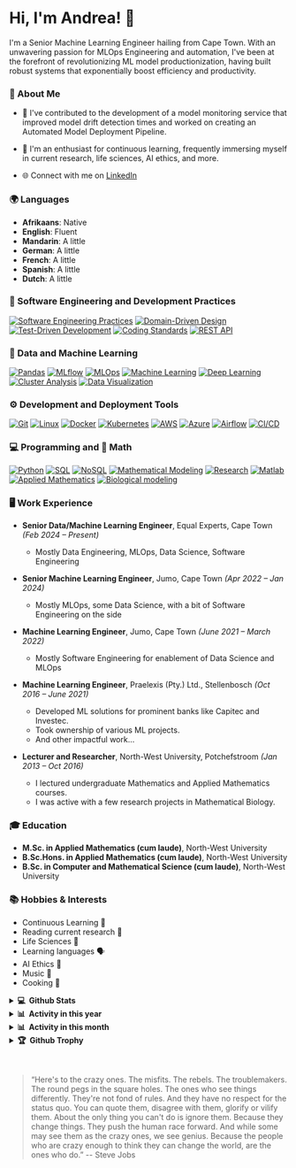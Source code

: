 # Hi, I'm Andrea! 👋

I'm a Senior Machine Learning Engineer hailing from Cape Town. With an unwavering passion for MLOps Engineering and automation, I've been at the forefront of revolutionizing ML model productionization, having built robust systems that exponentially boost efficiency and productivity.

### 📌 About Me
- 🔭 I've contributed to the development of a model monitoring service that improved model drift detection times and worked on creating an Automated Model Deployment Pipeline.

- 🌱 I'm an enthusiast for continuous learning, frequently immersing myself in current research, life sciences, AI ethics, and more.
- 🌐 Connect with me on [LinkedIn](https://www.linkedin.com/in/andrea-scholtz)

### 🌍 Languages
- **Afrikaans**: Native
- **English**: Fluent
- **Mandarin**: A little
- **German**: A little
- **French**: A little
- **Spanish**: A little
- **Dutch**: A little

### 🔧 Software Engineering and Development Practices
<p>
  <a href="#"><img alt="Software Engineering Practices" src="https://img.shields.io/badge/Software%20Engineering%20Practices-%23047B3D.svg?style=for-the-badge&logoColor=white"></a>
  <a href="#"><img alt="Domain-Driven Design" src="https://img.shields.io/badge/DDD-%23676D74.svg?style=for-the-badge&logoColor=white"></a>
  <a href="#"><img alt="Test-Driven Development" src="https://img.shields.io/badge/TDD-%23676D74.svg?style=for-the-badge&logoColor=white"></a>
  <a href="#"><img alt="Coding Standards" src="https://img.shields.io/badge/Coding%20Standards-%23FFCE00.svg?style=for-the-badge&logoColor=white"></a>
  <a href="#"><img alt="REST API" src="https://img.shields.io/badge/REST%20API-%23FF5733.svg?style=for-the-badge&logoColor=white"></a>
</p>

### 🤖 Data and Machine Learning
<p>
  <a href="#"><img alt="Pandas" src="https://img.shields.io/badge/Pandas-%23150458.svg?style=for-the-badge&logo=pandas&logoColor=white"></a>
  <a href="#"><img alt="MLflow" src="https://img.shields.io/badge/MLflow-%23FF2B2B.svg?style=for-the-badge&logo=mlflow&logoColor=white"></a>
  <a href="#"><img alt="MLOps" src="https://img.shields.io/badge/MLOps-%23555555.svg?style=for-the-badge&logoColor=white"></a>
  <a href="#"><img alt="Machine Learning" src="https://img.shields.io/badge/Machine%20Learning-%23FF6700.svg?style=for-the-badge&logoColor=white"></a>
  <a href="#"><img alt="Deep Learning" src="https://img.shields.io/badge/Deep%20Learning-%230066CC.svg?style=for-the-badge&logoColor=white"></a>
  <a href="#"><img alt="Cluster Analysis" src="https://img.shields.io/badge/Cluster%20Analysis-%23D70040.svg?style=for-the-badge&logoColor=white"></a>
  <a href="#"><img alt="Data Visualization" src="https://img.shields.io/badge/Data%20Visualization-%23F37623.svg?style=for-the-badge&logoColor=white"></a>

</p>

### ⚙️ Development and Deployment Tools
<p>
  <a href="#"><img alt="Git" src="https://img.shields.io/badge/git-%23F05033.svg?style=for-the-badge&logo=git&logoColor=white"></a>
  <a href="#"><img alt="Linux" src="https://img.shields.io/badge/Linux-%23FFD133.svg?style=for-the-badge&logo=linux&logoColor=black"></a>
  <a href="#"><img alt="Docker" src="https://img.shields.io/badge/docker-%230db7ed.svg?style=for-the-badge&logo=docker&logoColor=white"></a>
  <a href="#"><img alt="Kubernetes" src="https://img.shields.io/badge/kubernetes-%23326CE5.svg?style=for-the-badge&logo=kubernetes&logoColor=white"></a>
  <a href="#"><img alt="AWS" src="https://img.shields.io/badge/AWS-%23FF9900.svg?style=for-the-badge&logo=amazon-aws&logoColor=white"></a>
  <a href="#"><img alt="Azure" src="https://img.shields.io/badge/Azure-%230072C6.svg?style=for-the-badge&logo=microsoft-azure&logoColor=white"></a>
  <a href="#"><img alt="Airflow" src="https://img.shields.io/badge/Airflow-%23017CEE.svg?style=for-the-badge&logo=airflow&logoColor=white"></a>
  <a href="#"><img alt="CI/CD" src="https://img.shields.io/badge/CI%2FCD-%23D24939.svg?style=for-the-badge&logo=jira&logoColor=white"></a>

</p>

### 💻 Programming and 🧮 Math
<p>
  <a href="#"><img alt="Python" src="https://img.shields.io/badge/Python-%233776AB.svg?style=for-the-badge&logo=python&logoColor=white"></a>
  <a href="#"><img alt="SQL" src="https://img.shields.io/badge/SQL-%23E10098.svg?style=for-the-badge&logo=sql&logoColor=white"></a>
  <a href="#"><img alt="NoSQL" src="https://img.shields.io/badge/NoSQL-%2340B5A4.svg?style=for-the-badge&logoColor=white"></a>
  <a href="#"><img alt="Mathematical Modeling" src="https://img.shields.io/badge/Mathematical%20Modeling-%23600088.svg?style=for-the-badge&logoColor=white"></a>
  <a href="#"><img alt="Research" src="https://img.shields.io/badge/Research-%23004080.svg?style=for-the-badge&logoColor=white"></a>
  <a href="#"><img alt="Matlab" src="https://img.shields.io/badge/Matlab-%23BB92AC.svg?style=for-the-badge&logo=mathworks&logoColor=white"></a>
  <a href="#"><img alt="Applied Mathematics" src="https://img.shields.io/badge/Applied%20Mathematics-%23606060.svg?style=for-the-badge&logoColor=white"></a>
  <a href="#"><img alt="Biological modeling" src="https://img.shields.io/badge/Biological%20modeling-%23606060.svg?style=for-the-badge&logoColor=white"></a>

</p>

### 🖥 Work Experience
- **Senior Data/Machine Learning Engineer**, Equal Experts, Cape Town *(Feb 2024 – Present)*
  - Mostly Data Engineering, MLOps, Data Science, Software Engineering
    
- **Senior Machine Learning Engineer**, Jumo, Cape Town *(Apr 2022 – Jan 2024)*
  - Mostly MLOps, some Data Science, with a bit of Software Engineering on the side


- **Machine Learning Engineer**, Jumo, Cape Town *(June 2021 – March 2022)*
  - Mostly Software Engineering for enablement of Data Science and MLOps


- **Machine Learning Engineer**, Praelexis (Pty.) Ltd., Stellenbosch *(Oct 2016 – June 2021)*
    - Developed ML solutions for prominent banks like Capitec and Investec.
    - Took ownership of various ML projects.
    - And other impactful work...

- **Lecturer and Researcher**, North-West University, Potchefstroom *(Jan 2013 – Oct 2016)*
  - I lectured undergraduate Mathematics and Applied Mathematics courses.
  - I was active with a few research projects in Mathematical Biology.

### 🎓 Education
- **M.Sc. in Applied Mathematics (cum laude)**, North-West University
- **B.Sc.Hons. in Applied Mathematics (cum laude)**, North-West University
- **B.Sc. in Computer and Mathematical Science (cum laude)**, North-West University

### 📚 Hobbies & Interests
- Continuous Learning 📘
- Reading current research 🧪
- Life Sciences 🧬
- Learning languages 🗣
- AI Ethics 🤖
- Music 🎵
- Cooking 🍳

<details>
  <summary><b>💻&nbsp;&nbsp;Github Stats</b></summary>

  <!-- https://github.com/andreasch86 -->
  <br />
  <a href="https://github.com/andreasch86">
      <img title="🔥 Get streak stats for your profile at git.io/streak-stats" alt="andreasch86's streak" src="https://github-readme-streak-stats.herokuapp.com/?user=andreasch86&theme=monokai-metallian&hide_border=true" height="192px"/>
  </a>
  <a href="https://github.com/andreasch86"><img alt="andreasch86's Top Languages" src="https://github-readme-stats.vercel.app/api/top-langs/?username=andreasch86&langs_count=8&layout=compact&theme=react&hide_border=true&bg_color=1F222E&title_color=F85D7F&icon_color=F8D866&hide=Jupyter%20Notebook" height="192px"/></a>
  <br/>

<b>Note:</b> Top languages is only a metric of the languages my public code consists of and doesn't reflect experience or skill level.
</details>

<details>
  <summary><b>📊&nbsp;&nbsp;Activity in this year</b></summary>
  <br />
  <a href="https://github.com/andreasch86">
    <img alt="andreasch86's Activity Graph last year" src="https://github-profile-summary-cards.vercel.app/api/cards/profile-details?username=andreasch86&theme=github_dark" />
  </a>
</details>

<details>
  <summary><b>📊&nbsp;&nbsp;Activity in this month</b></summary>
  <br />
  <a href="https://github.com/andreasch86">
    <img alt="andreasch86's Activity Graph last month" src="https://github-readme-activity-graph.vercel.app/graph/?username=andreasch86&bg_color=1F222E&color=F8D866&line=F85D7F&point=FFFFFF&hide_border=true" />
  </a>
</details>

<details>
    <summary><b>🏆&nbsp;&nbsp;Github Trophy</b></summary>
    <br />
    <a href="https://github.com/andreasch86">
        <img alt="andreasch86's Trophy" src="https://github-profile-trophy.vercel.app/?username=andreasch86&theme=onedark&column=7" />
    </a>
</details>

<br/>
<br/>

> “Here's to the crazy ones. The misfits. The rebels. The troublemakers. The round pegs in the square holes. The ones who see things differently. They're not fond of rules. And they have no respect for the status quo. You can quote them, disagree with them, glorify or vilify them. About the only thing you can't do is ignore them. Because they change things. They push the human race forward. And while some may see them as the crazy ones, we see genius. Because the people who are crazy enough to think they can change the world, are the ones who do.”
> -- Steve Jobs
